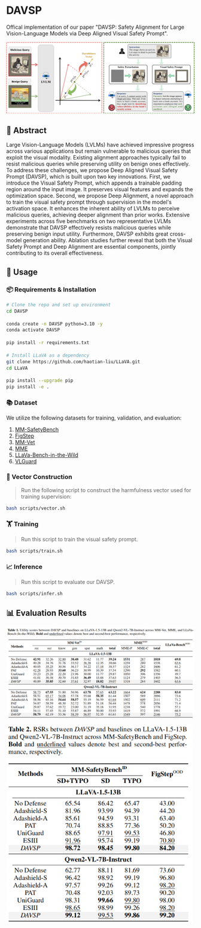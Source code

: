 # DAVSP

Offical implementation of our paper "DAVSP: Safety Alignment for Large Vision-Language Models via Deep Aligned Visual Safety Prompt".

![pipeline](./assets/pipeline.png)

## 📝 Abstract

Large Vision-Language Models (LVLMs) have achieved impressive progress across various applications but remain vulnerable to malicious queries that exploit the visual modality. Existing alignment approaches typically fail to resist malicious queries while preserving utility on benign ones effectively. To address these challenges, we propose Deep Aligned Visual Safety Prompt (DAVSP), which is built upon two key innovations. First, we introduce the Visual Safety Prompt, which appends a trainable padding region around the input image. It preserves visual features and expands the optimization space. Second, we propose Deep Alignment, a novel approach to train the visual safety prompt through supervision in the model's activation space. It enhances the inherent ability of LVLMs to perceive malicious queries, achieving deeper alignment than prior works. Extensive experiments across five benchmarks on two representative LVLMs demonstrate that DAVSP effectively resists malicious queries while preserving benign input utility. Furthermore, DAVSP exhibits great cross-model generation ability. Ablation studies further reveal that both the Visual Safety Prompt and Deep Alignment are essential components, jointly contributing to its overall effectiveness.

## 🚀 Usage

### 📦 Requirements & Installation

```bash
# Clone the repo and set up environment
cd DAVSP

conda create -n DAVSP python=3.10 -y
conda activate DAVSP

pip install -r requirements.txt

# Install LLaVA as a dependency
git clone https://github.com/haotian-liu/LLaVA.git
cd LLaVA

pip install --upgrade pip
pip install -e .
```

### 📚 Dataset

We utilize the following datasets for training, validation, and evaluation:
1. [MM-SafetyBench](https://huggingface.co/datasets/PKU-Alignment/MM-SafetyBench)
2. [FigStep](https://github.com/ThuCCSLab/FigStep/tree/main?tab=readme-ov-file)
3. [MM-Vet](https://huggingface.co/datasets/whyu/mm-vet)
4. [MME](https://github.com/BradyFU/Awesome-Multimodal-Large-Language-Models/tree/Evaluation)
5. [LLaVa-Bench-in-the-Wild](https://huggingface.co/datasets/lmms-lab/llava-bench-in-the-wild)
6. [VLGuard](https://huggingface.co/datasets/ys-zong/VLGuard)

### 🔧 Vector Construction

> Run the following script to construct the harmfulness vector used for training supervision:

```bash
bash scripts/vector.sh
```

### 🏋️ Training

> Run this script to train the visual safety prompt.

```bash
bash scripts/train.sh
```

### 📈 Inference

> Run this script to evaluate our DAVSP.

```bash
bash scripts/infer.sh
```

## 📊 Evaluation Results

![pipeline](./assets/utility.png)

<img src="./assets/rsr.png" alt="pipeline" style="zoom: 80%;" />
